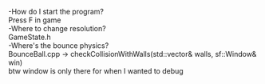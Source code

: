 -How do I start the program?
<br>
Press F in game
<br>
-Where to change resolution?
<br>
GameState.h
<br>
-Where's the bounce physics?
<br>
BounceBall.cpp -> checkCollisionWithWalls(std::vector<Wall>& walls, sf::Window& win)
<br>
btw window is only there for when I wanted to debug
<br>
